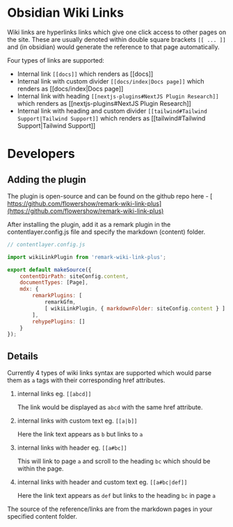 # Obsidian Wiki Links

Wiki links are hyperlinks links which give one click access to other pages on the site. These are usually denoted within double square brackets `[[ ... ]]` and (in obsidian) would generate the reference to that page automatically.

Four types of links are supported:

* Internal link `[[docs]]` which renders as [[docs]]  
* Internal link with custom divider `[[docs/index|Docs page]]` which renders as [[docs/index|Docs page]] 
* Internal link with heading `[[nextjs-plugins#NextJS Plugin Research]]` which renders as [[nextjs-plugins#NextJS Plugin Research]] 
* Internal link with heading and custom divider `[[tailwind#Tailwind Support|Tailwind Support]]` which renders as [[tailwind#Tailwind Support|Tailwind Support]] 

# Developers

## Adding the plugin

The plugin is open-source and can be found on the github repo here - [ https://github.com/flowershow/remark-wiki-link-plus](https://github.com/flowershow/remark-wiki-link-plus)

After installing the plugin, add it as a remark plugin in the contentlayer.config.js file and specify the markdown (content) folder.

```javascript
// contentlayer.config.js

import wikiLinkPlugin from 'remark-wiki-link-plus';

export default makeSource({
	contentDirPath: siteConfig.content,
	documentTypes: [Page],
	mdx: {
		remarkPlugins: [
			remarkGfm,
			[ wikiLinkPlugin, { markdownFolder: siteConfig.content } ]
		],
		rehypePlugins: []
	}
});
```

## Details

Currently 4 types of wiki links syntax are supported which would parse them as `a` tags with their corresponding href attributes.

1. internal links eg. `[[abcd]]`  

	The link would be displayed as `abcd` with the same href attribute.

2. internal links with custom text eg. `[[a|b]]`  

	Here the link text appears as `b`  but links to `a`

3. internal links with header eg. `[[a#bc]]`  

	This will link to page `a` and scroll to the heading `bc` which should be within the page.

4. internal links with header and custom text eg. `[[a#bc|def]]`  

	Here the link text appears as `def` but links to the heading `bc` in page `a`

The source of the reference/links are from the markdown pages in your specified content folder.
